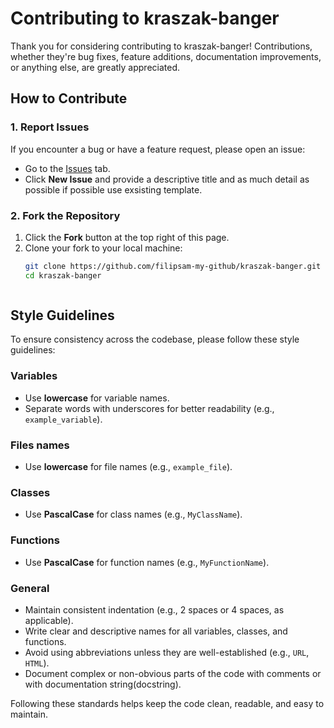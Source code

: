# Contributing to kraszak-banger

Thank you for considering contributing to kraszak-banger! Contributions, whether they're bug fixes, feature additions, documentation improvements, or anything else, are greatly appreciated.

## How to Contribute

### 1. Report Issues
If you encounter a bug or have a feature request, please open an issue:
- Go to the [Issues](https://github.com/filipsam-my-github/kraszak-banger/issues) tab.
- Click **New Issue** and provide a descriptive title and as much detail as possible if possible use exsisting template.

### 2. Fork the Repository
1. Click the **Fork** button at the top right of this page.
2. Clone your fork to your local machine:
   ```bash
   git clone https://github.com/filipsam-my-github/kraszak-banger.git
   cd kraszak-banger



## Style Guidelines

To ensure consistency across the codebase, please follow these style guidelines:

### Variables
- Use **lowercase** for variable names.
- Separate words with underscores for better readability (e.g., `example_variable`).

### Files names
- Use **lowercase** for file names (e.g., `example_file`).

### Classes
- Use **PascalCase** for class names (e.g., `MyClassName`).

### Functions
- Use **PascalCase** for function names (e.g., `MyFunctionName`).



### General
- Maintain consistent indentation (e.g., 2 spaces or 4 spaces, as applicable).
- Write clear and descriptive names for all variables, classes, and functions.
- Avoid using abbreviations unless they are well-established (e.g., `URL`, `HTML`).
- Document complex or non-obvious parts of the code with comments or with documentation string(docstring).

Following these standards helps keep the code clean, readable, and easy to maintain.